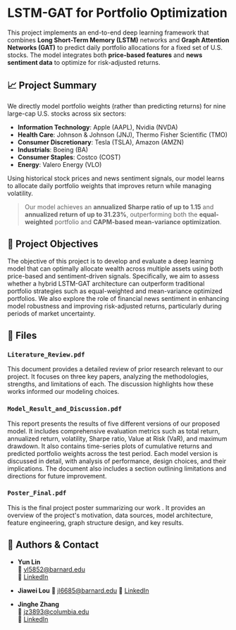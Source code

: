 # LSTM-GAT for Portfolio Optimization

This project implements an end-to-end deep learning framework that combines **Long Short-Term Memory (LSTM)** networks and **Graph Attention Networks (GAT)** to predict daily portfolio allocations for a fixed set of U.S. stocks. The model integrates both **price-based features** and **news sentiment data** to optimize for risk-adjusted returns.

## 📈 Project Summary

We directly model portfolio weights (rather than predicting returns) for nine large-cap U.S. stocks across six sectors:

- **Information Technology**: Apple (AAPL), Nvidia (NVDA)
- **Health Care**: Johnson & Johnson (JNJ), Thermo Fisher Scientific (TMO)
- **Consumer Discretionary**: Tesla (TSLA), Amazon (AMZN)
- **Industrials**: Boeing (BA)
- **Consumer Staples**: Costco (COST)
- **Energy**: Valero Energy (VLO)

Using historical stock prices and news sentiment signals, our model learns to allocate daily portfolio weights that improves return while managing volatility.

> Our model achieves an **annualized Sharpe ratio of up to 1.15** and **annualized return of up to 31.23%**, outperforming both the **equal-weighted** portfolio and **CAPM-based mean-variance optimization**.

## 🎯 Project Objectives
The objective of this project is to develop and evaluate a deep learning model that can optimally allocate wealth across multiple assets using both price-based and sentiment-driven signals. Specifically, we aim to assess whether a hybrid LSTM-GAT architecture can outperform traditional portfolio strategies such as equal-weighted and mean-variance optimized portfolios. We also explore the role of financial news sentiment in enhancing model robustness and improving risk-adjusted returns, particularly during periods of market uncertainty.

## 📂 Files

### `Literature_Review.pdf`  
This document provides a detailed review of prior research relevant to our project. It focuses on three key papers, analyzing the methodologies, strengths, and limitations of each. The discussion highlights how these works informed our modeling choices.

### `Model_Result_and_Discussion.pdf`  
This report presents the results of five different versions of our proposed model. It includes comprehensive evaluation metrics such as total return, annualized return, volatility, Sharpe ratio, Value at Risk (VaR), and maximum drawdown. It also contains time-series plots of cumulative returns and predicted portfolio weights across the test period. Each model version is discussed in detail, with analysis of performance, design choices, and their implications. The document also includes a section outlining limitations and directions for future improvement.

### `Poster_Final.pdf`  
This is the final project poster summarizing our work . It provides an overview of the project's motivation, data sources, model architecture, feature engineering, graph structure design, and key results. 

## 👥 Authors & Contact

- **Yun Lin**  
  📧 yl5852@barnard.edu  
  🔗 [LinkedIn](https://www.linkedin.com/in/yun-lin39)

- **Jiawei Lou**
  📧 jl6685@barnard.edu
  🔗 [LinkedIn](https://www.linkedin.com/in/jiawei-lou)

- **Jinghe Zhang**  
  📧 jz3893@columbia.edu  
  🔗 [LinkedIn](https://www.linkedin.com/in/jinghe-zhang-b4468720b/)

